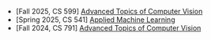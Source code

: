 - [Fall 2025, CS 599] <a href="https://docs.google.com/document/d/e/2PACX-1vSiLhPTTrSwnJKsfEQBB5QfnJV__sYH1iMlDXggRxgKzQb-TvTneWEX0JrFZhjFE8va7ZZbhgT0emWX/pub"> Advanced Topics of Computer Vision </a>
- [Spring 2025, CS 541] <a href="https://docs.google.com/document/d/e/2PACX-1vQ-JiPOb-4qfGpleLgKZ3EuX17gwojbG_vs7Fz66w5UskvLsmR6Q0y1PkLfEVGIBbUNxpOAl9up5I8n/pub"> Applied Machine Learning </a>
- [Fall 2024, CS 791] <a href="https://docs.google.com/document/d/1E6-L6qpvpyOgCo-XHZPRJqrxjbYE502B8RrOrB9WcfU/pub"> Advanced Topics of Computer Vision </a>
